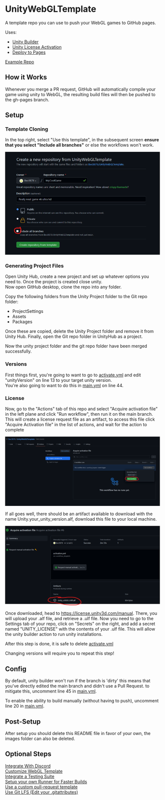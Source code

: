 # UnityWebGLTemplate

A template repo you can use to push your WebGL games to GitHub pages.  

Uses:
- [Unity Builder](https://github.com/marketplace/actions/unity-builder)
- [Unity License Activation](https://github.com/marketplace/actions/unity-request-activation-file)
- [Deploy to Pages](https://github.com/marketplace/actions/deploy-to-github-pages)  

[Example Repo](https://github.com/Bwc9876/UnityWebGL)

## How it Works

Whenever you merge a PR request, GitHub will automatically compile your game using unity to WebGL, the resulting build files will then be pushed to the gh-pages branch.

## Setup

### Template Cloning

In the top right, select "Use this template", in the subsequent screen **ensure that you select "Include all branches"** or else the workflows won't work.  
  
![Clone the template](/images/clone-repo.png "Clone the template")

### Generating Project Files

Open Unity Hub, create a new project and set up whatever options you need to. Once the project is created close unity.  
Now open GitHub desktop, clone the repo into any folder.  
  
Copy the following folders from the Unity Project folder to the Git repo folder:
- ProjectSettings
- Assets
- Packages  
  
Once these are copied, delete the Unity Project folder and remove it from Unity Hub.  Finally, open the Git repo folder in UnityHub as a project.  

Now the unity project folder and the git repo folder have been merged successfully.  

### Versions  

First things first, you're going to want to go to [activate.yml](.github/workflows/activate.yml) and edit "unityVersion" on line 13 to your target unity version.  
You're also going to want to do this in [main.yml](.github/workflows/main.yml) on line 44.  

### License

Now, go to the "Actions" tab of this repo and select "Acquire activation file" in the left plane and click "Run workflow", then run it on the main branch. This will create a license request file as an artifact, to access this file click "Acquire Activation file" in the list of actions, and wait for the action to complete  
  
![Run Acquire activation action](/images/run-license-action.png "Run the action on the main branch")  
  
If all goes well, there should be an artifact available to download with the name Unity.your_unity_version.alf, download this file to your local machine.  
  
![Download artifact](/images/download-artifact.png "Look for Artifacts at the bottom")  
  
Once downloaded, head to https://license.unity3d.com/manual.  There, you will upload your .alf file, and retrieve a .ulf file. Now you need to go to the Settings tab of your repo, click on "Secrets" on the right, and add a secret named "UNITY_LICENSE" with the contents of your .ulf file. This will allow the unity builder action to run unity installations.  

After this step is done, it is safe to delete [activate.yml](.github/workflows/activate.yml)  
  
Changing versions will require you to repeat this step!  
  
## Config

By default, unity builder won't run if the branch is 'dirty' this means that you've directly edited the main branch and didn't use a Pull Request. to mitigate this, uncomment line 45 in [main.yml](.github/workflows/main.yml).    
  
To enable the ability to build manually (without having to push), uncomment line 20 in [main.yml](.github/workflows/main.yml).  

## Post-Setup

After setup you should delete this README file in favor of your own, the images folder can also be deleted.  

## Optional Steps

[Integrate With Discord](https://ardalis.com/integrate-github-and-discord-with-webhooks/)  
[Customize WebGL Template](https://docs.unity3d.com/Manual/webgl-templates.html)  
[Integrate a Testing Suite](https://game.ci/docs/github/test-runner)  
[Setup your own Runner for Faster Builds](https://docs.github.com/en/actions/hosting-your-own-runners/adding-self-hosted-runners)  
[Use a custom pull-request template](https://docs.github.com/en/communities/using-templates-to-encourage-useful-issues-and-pull-requests/creating-a-pull-request-template-for-your-repository)  
[Use Git LFS (Edit your .gitattributes)](https://gist.github.com/webbertakken/ff250a0d5e59a8aae961c2e509c07fbc)
